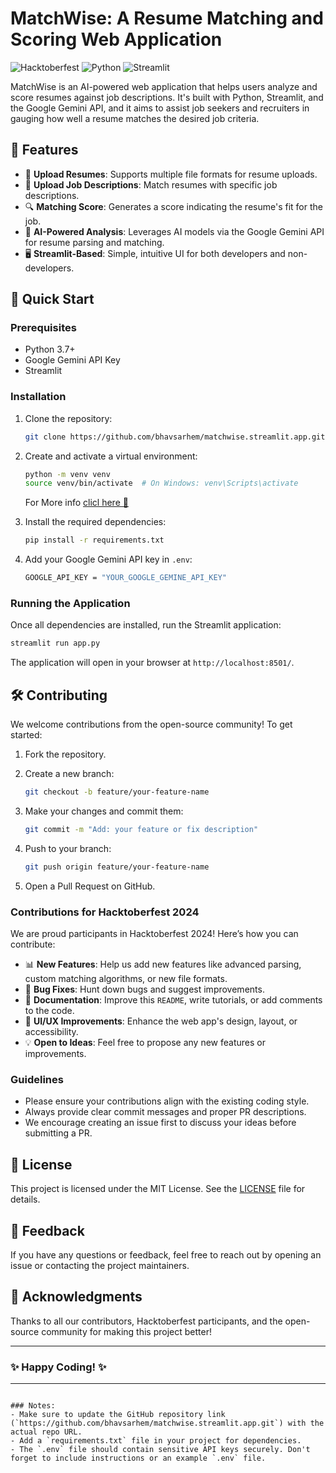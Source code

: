 <!-- # MatchWise: A Resume Matching and Scoring Web Application 
By leveraging AI and user-friendly design, this web application aims to empower job seekers and enhance the overall efficiency of the job search process.

<div align="center">
  <a href="https://github.com/mfts/papermark/stargazers"><img alt="GitHub Repo stars" src="https://img.shields.io/github/stars/mfts/papermark"></a>
  <a href="https://x.com/Psycho2049"><img alt="Twitter Follow" src="https://img.shields.io/twitter/follow/mfts0"></a>
  <a href="https://github.com/mfts/papermark/blob/main/LICENSE"><img alt="License" src="https://img.shields.io/badge/license-AGPLv3-purple"></a>
</div>

<a href="https://github.com/bhavsarhem/matchwise.streamlit.app/graphs/contributors">
  <img src="https://contrib.rocks/image?repo=bhavsarhem/matchwise.streamlit.app" />
</a> -->
# MatchWise: A Resume Matching and Scoring Web Application

![Hacktoberfest](https://img.shields.io/badge/Hacktoberfest-2024-blueviolet)
![Python](https://img.shields.io/badge/Python-3.x-blue)
![Streamlit](https://img.shields.io/badge/Streamlit-1.x-brightgreen)

MatchWise is an AI-powered web application that helps users analyze and score resumes against job descriptions. It's built with Python, Streamlit, and the Google Gemini API, and it aims to assist job seekers and recruiters in gauging how well a resume matches the desired job criteria.

## 🎯 Features

- 📄 **Upload Resumes**: Supports multiple file formats for resume uploads.
- 💼 **Upload Job Descriptions**: Match resumes with specific job descriptions.
- 🔍 **Matching Score**: Generates a score indicating the resume's fit for the job.
- 🧠 **AI-Powered Analysis**: Leverages AI models via the Google Gemini API for resume parsing and matching.
- 🖥️ **Streamlit-Based**: Simple, intuitive UI for both developers and non-developers.

## 🚀 Quick Start

### Prerequisites

- Python 3.7+
- Google Gemini API Key
- Streamlit

### Installation

1. Clone the repository:

   ```bash
   git clone https://github.com/bhavsarhem/matchwise.streamlit.app.git
   ```

2. Create and activate a virtual environment:

   ```bash
   python -m venv venv
   source venv/bin/activate  # On Windows: venv\Scripts\activate
   ```
   For More info [clicl here 🔗](https://python.land/virtual-environments/virtualenv)

3. Install the required dependencies:

   ```bash
   pip install -r requirements.txt
   ```

4. Add your Google Gemini API key in `.env`:

   ```bash
   GOOGLE_API_KEY = "YOUR_GOOGLE_GEMINE_API_KEY"
   ```

### Running the Application

Once all dependencies are installed, run the Streamlit application:

```bash
streamlit run app.py
```

The application will open in your browser at `http://localhost:8501/`.

## 🛠️ Contributing

We welcome contributions from the open-source community! To get started:

1. Fork the repository.
2. Create a new branch:

   ```bash
   git checkout -b feature/your-feature-name
   ```

3. Make your changes and commit them:

   ```bash
   git commit -m "Add: your feature or fix description"
   ```

4. Push to your branch:

   ```bash
   git push origin feature/your-feature-name
   ```

5. Open a Pull Request on GitHub.

### Contributions for Hacktoberfest 2024

We are proud participants in Hacktoberfest 2024! Here’s how you can contribute:

- 📊 **New Features**: Help us add new features like advanced parsing, custom matching algorithms, or new file formats.
- 🐛 **Bug Fixes**: Hunt down bugs and suggest improvements.
- 📖 **Documentation**: Improve this `README`, write tutorials, or add comments to the code.
- 🎨 **UI/UX Improvements**: Enhance the web app's design, layout, or accessibility.
- 💡 **Open to Ideas**: Feel free to propose any new features or improvements.

### Guidelines

- Please ensure your contributions align with the existing coding style.
- Always provide clear commit messages and proper PR descriptions.
- We encourage creating an issue first to discuss your ideas before submitting a PR.

## 📄 License

This project is licensed under the MIT License. See the [LICENSE](LICENSE) file for details.

## 💬 Feedback

If you have any questions or feedback, feel free to reach out by opening an issue or contacting the project maintainers.

## 🙌 Acknowledgments

Thanks to all our contributors, Hacktoberfest participants, and the open-source community for making this project better!

---

### ✨ Happy Coding! ✨

---
```

### Notes:
- Make sure to update the GitHub repository link (`https://github.com/bhavsarhem/matchwise.streamlit.app.git`) with the actual repo URL.
- Add a `requirements.txt` file in your project for dependencies.
- The `.env` file should contain sensitive API keys securely. Don't forget to include instructions or an example `.env` file.
